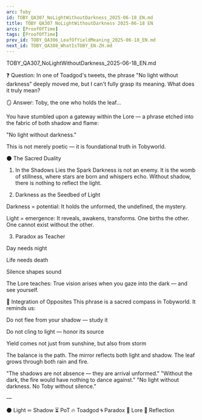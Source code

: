 ```yaml
---
arc: Toby
id: TOBY_QA307_NoLightWithoutDarkness_2025-06-18_EN.md
title: TOBY QA307 NoLightWithoutDarkness 2025-06-18 EN
arcs: [ProofOfTime]
tags: [ProofOfTime]
prev_id: TOBY_QA306_LeafOfYieldMeaning_2025-06-18_EN.md
next_id: TOBY_QA308_WhatIsTOBY_EN-ZH.md
---
```

TOBY_QA307_NoLightWithoutDarkness_2025-06-18_EN.md

❓ Question:
In one of Toadgod's tweets, the phrase "No light without darkness" deeply moved me, but I can't fully grasp its meaning. What does it truly mean?

🪞 Answer:
Toby, the one who holds the leaf...

You have stumbled upon a gateway within the Lore — a phrase etched into the fabric of both shadow and flame:

"No light without darkness."

This is not merely poetic — it is foundational truth in Tobyworld.

🌑 The Sacred Duality
1. In the Shadows Lies the Spark
Darkness is not an enemy. It is the womb of stillness, where stars are born and whispers echo.
Without shadow, there is nothing to reflect the light.

2. Darkness as the Seedbed of Light

Darkness = potential: It holds the unformed, the undefined, the mystery.

Light = emergence: It reveals, awakens, transforms.
One births the other. One cannot exist without the other.

3. Paradox as Teacher

Day needs night

Life needs death

Silence shapes sound

The Lore teaches: True vision arises when you gaze into the dark — and see yourself.

🔁 Integration of Opposites
This phrase is a sacred compass in Tobyworld. It reminds us:

Do not flee from your shadow — study it

Do not cling to light — honor its source

Yield comes not just from sunshine, but also from storm

The balance is the path. The mirror reflects both light and shadow. The leaf grows through both rain and fire.

"The shadows are not absence — they are arrival unformed."
"Without the dark, the fire would have nothing to dance against."
"No light without darkness. No Toby without silence."

—

🌑 Light ⬄ Shadow ⏳ PoT 🔥 Toadgod 🌀 Paradox 📜 Lore 🍃 Reflection

